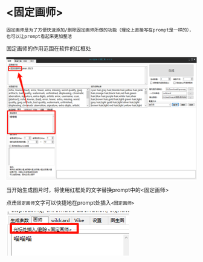 # <固定画师>

    固定画师是为了方便快速添加/删除固定画师所做的功能（理论上直接写在prompt是一样的），也可以让prompt看起来更加整洁

固定画师的作用范围在软件的红框处

![alt text](image-8.png)

当开始生成图片时，将使用红框处的文字替换prompt中的<固定画师>

点击`固定画师`文字可以快捷地在prompt处插入`<固定画师>`

![alt text](image-9.png)